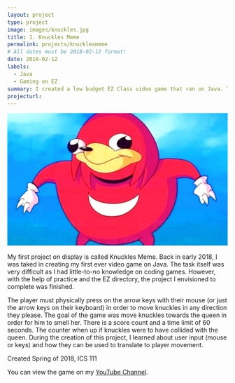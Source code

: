 ```yaml
---
layout: project
type: project
image: images/knuckles.jpg
title: 1. Knuckles Meme 
permalink: projects/knucklesmeme
# All dates must be 2018-02-12 format!
date: 2018-02-12
labels:
  - Java
  - Gaming on EZ 
summary: I created a low budget EZ Class video game that ran on Java. The protagonist (Knuckles) must smell the queen as much as possible within 60 seconds. ICS 111
projecturl: 
---
```


<div class="ui small rounded images">
  <img class="ui image" src="../images/knuckles.jpg">
</div>

My first project on display is called Knuckles Meme. Back in early 2018, I was taked in creating my first ever video game on Java. The task itself was very difficult as I had little-to-no knowledge on coding games. However, with the help of practice and the EZ directory, the project I envisioned to complete was finished. 

The player must physically press on the arrow keys with their mouse (or just the arrow keys on their keyboard) in order to move knuckles in any direction they please. The goal of the game was move knuckles towards the queen in order for him to smell her. There is a score count and a time limit of 60 seconds. The counter when up if knuckles were to have collided with the queen. During the creation of this project, I learned about user input (mouse or keys) and how they can be used to translate to player movement. 

Created Spring of 2018, ICS 111

You can view the game on my [YouTube Channel](https://www.youtube.com/watch?v=Qnfj9sjCO0o).
